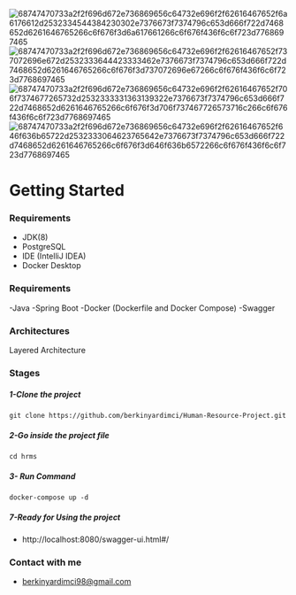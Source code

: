 ![68747470733a2f2f696d672e736869656c64732e696f2f62616467652f6a6176612d2532334544384230302e7376673f7374796c653d666f722d7468652d6261646765266c6f676f3d6a617661266c6f676f436f6c6f723d7768697465](https://user-images.githubusercontent.com/91574484/183223270-e84f506c-f96c-4b3a-a479-02775e72c7da.svg)
![68747470733a2f2f696d672e736869656c64732e696f2f62616467652f737072696e672d2532333644423333462e7376673f7374796c653d666f722d7468652d6261646765266c6f676f3d737072696e67266c6f676f436f6c6f723d7768697465](https://user-images.githubusercontent.com/91574484/183223271-aaabe2e2-949c-4786-a58c-09c854bd0be7.svg)
![68747470733a2f2f696d672e736869656c64732e696f2f62616467652f706f7374677265732d2532333331363139322e7376673f7374796c653d666f722d7468652d6261646765266c6f676f3d706f737467726573716c266c6f676f436f6c6f723d7768697465](https://user-images.githubusercontent.com/91574484/183223272-26186653-af11-4965-9e75-aa7aff822ce0.svg)
![68747470733a2f2f696d672e736869656c64732e696f2f62616467652f646f636b65722d2532333064623765642e7376673f7374796c653d666f722d7468652d6261646765266c6f676f3d646f636b6572266c6f676f436f6c6f723d7768697465](https://user-images.githubusercontent.com/91574484/183223275-be4285b4-6a22-42ef-99f7-681fa3e9bb62.svg)


# Getting Started

### Requirements
- JDK(8)
- PostgreSQL
- IDE (IntelliJ IDEA)
- Docker Desktop  

### Requirements
-Java
-Spring Boot
-Docker (Dockerfile and Docker Compose)
-Swagger

### Architectures
Layered Architecture

### Stages
##### 1-Clone the project
` git clone https://github.com/berkinyardimci/Human-Resource-Project.git `

##### 2-Go inside the project file
`cd hrms`

##### 3- Run Command
`docker-compose up -d`

##### 7-Ready for Using the project
- http://localhost:8080/swagger-ui.html#/
 

### Contact with me
- berkinyardimci98@gmail.com
